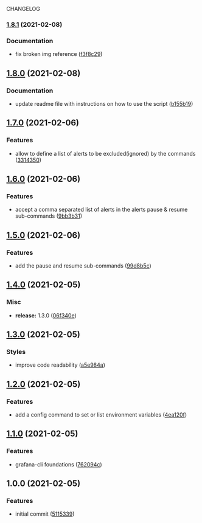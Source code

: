 CHANGELOG
### [1.8.1](https://github.com/orojina/grafana-cli/compare/v1.8.0...v1.8.1) (2021-02-08)


### Documentation

* fix broken img reference ([f3f8c29](https://github.com/orojina/grafana-cli/commit/f3f8c29147ae830788dfb6cef0e339e5048ba149))

## [1.8.0](https://github.com/orojina/grafana-cli/compare/v1.7.0...v1.8.0) (2021-02-08)


### Documentation

* update readme file with instructions on how to use the script ([b155b19](https://github.com/orojina/grafana-cli/commit/b155b1973b88d951da1fd0b15a7e421dadd6c480))

## [1.7.0](https://github.com/orojina/grafana-cli/compare/v1.6.0...v1.7.0) (2021-02-06)


### Features

* allow to define a list of alerts to be excluded(ignored) by the commands ([3314350](https://github.com/orojina/grafana-cli/commit/33143509600b61dfe5eebecceb0986dcbe7799e4))

## [1.6.0](https://github.com/orojina/grafana-cli/compare/v1.5.0...v1.6.0) (2021-02-06)


### Features

* accept a comma separated list of alerts in the alerts pause & resume sub-commands ([9bb3b31](https://github.com/orojina/grafana-cli/commit/9bb3b317f65b0030d7777b21570832e49eb603c9))

## [1.5.0](https://github.com/orojina/grafana-cli/compare/v1.4.0...v1.5.0) (2021-02-06)


### Features

* add the pause and resume sub-commands ([99d8b5c](https://github.com/orojina/grafana-cli/commit/99d8b5cd876b7680851fb743d45709af3f152aa4))

## [1.4.0](https://github.com/orojina/grafana-cli/compare/v1.3.0...v1.4.0) (2021-02-05)


### Misc

* **release:** 1.3.0 ([06f340e](https://github.com/orojina/grafana-cli/commit/06f340eaefa49565ef356d21384b7cd88ba4e73f))

## [1.3.0](https://github.com/orojina/grafana-cli/compare/v1.2.0...v1.3.0) (2021-02-05)


### Styles

* improve code readability ([a5e984a](https://github.com/orojina/grafana-cli/commit/a5e984ab3c5b91312b406292a45fc8e9c31bc95e))

## [1.2.0](https://github.com/orojina/grafana-cli/compare/v1.1.0...v1.2.0) (2021-02-05)


### Features

* add a config command to set or list environment variables ([4ea120f](https://github.com/orojina/grafana-cli/commit/4ea120fc6fac0dbce1dff2e82afdadbc78ff9e62))

## [1.1.0](https://github.com/orojina/grafana-cli/compare/v1.0.0...v1.1.0) (2021-02-05)


### Features

* grafana-cli foundations ([762094c](https://github.com/orojina/grafana-cli/commit/762094ca67f03fae9b340723402d9da8e1c91f44))

## 1.0.0 (2021-02-05)


### Features

* initial commit ([5115339](https://github.com/orojina/grafana-cli/commit/51153396121c19edd90fd3e3988e5228abd34405))
